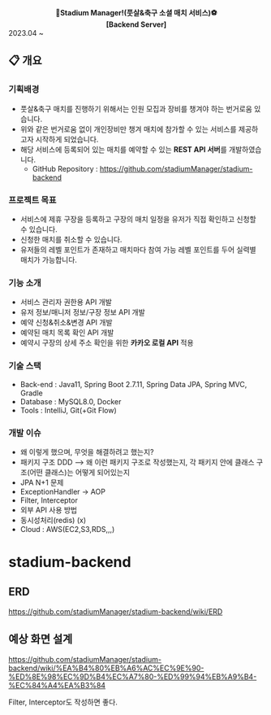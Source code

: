 **<div align="center"> :two_men_holding_hands:Stadium Manager!(풋살&축구 소셜 매치 서비스):soccer: </div>**
**<div align="center"> [Backend Server]</div>**
2023.04 ~

## :clipboard: 개요   

### 기획배경  
 - 풋살&축구 매치를 진행하기 위해서는 인원 모집과 장비를 챙겨야 하는 번거로움 있습니다.
 - 위와 같은 번거로움 없이 개인장비만 챙겨 매치에 참가할 수 있는 서비스를 제공하고자 시작하게 되었습니다.
 - 해당 서비스에 등록되어 있는 매치를 예약할 수 있는 **REST API 서버**를 개발하였습니다.  
   - GitHub Repository : https://github.com/stadiumManager/stadium-backend

### 프로젝트 목표
 - 서비스에 제휴 구장을 등록하고 구장의 매치 일정을 유저가 직접 확인하고 신청할 수 있습니다.
 - 신청한 매치를 취소할 수 있습니다.
 - 유저들의 레벨 포인트가 존재하고 매치마다 참여 가능 레벨 포인트를 두어 실력별 매치가 가능합니다.

### 기능 소개
 - 서비스 관리자 권한용 API 개발
 - 유저 정보/매니저 정보/구장 정보 API 개발
 - 예약 신청&취소&변경 API 개발
 - 예약된 매치 목록 확인 API 개발
 - 예약시 구장의 상세 주소 확인을 위한 **카카오 로컬 API** 적용

### 기술 스택
 - Back-end : Java11, Spring Boot 2.7.11, Spring Data JPA, Spring MVC, Gradle
 - Database : MySQL8.0, Docker
 - Tools : IntelliJ, Git(+Git Flow)

### 개발 이슈
 - 왜 이렇게 했으며, 무엇을 해결하려고 했는지?
 - 패키지 구조 DDD --> 왜 이런 패키지 구조로 작성했는지, 각 패키지 안에 클래스 구조(어떤 클래스)는 어떻게 되어있는지
 - JPA N+1 문제
 - ExceptionHandler -> AOP
 - Filter, Interceptor
 - 외부 API 사용 방법
 - 동시성처리(redis) (x)
 - Cloud : AWS(EC2,S3,RDS,,,)
   








# stadium-backend

## ERD 
https://github.com/stadiumManager/stadium-backend/wiki/ERD

## 예상 화면 설계
https://github.com/stadiumManager/stadium-backend/wiki/%EA%B4%80%EB%A6%AC%EC%9E%90-%ED%8E%98%EC%9D%B4%EC%A7%80-%ED%99%94%EB%A9%B4-%EC%84%A4%EA%B3%84






Filter, Interceptor도 작성하면 좋다.
